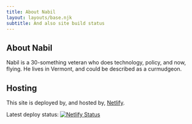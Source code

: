 ```yaml
---
title: About Nabil
layout: layouts/base.njk
subtitle: And also site build status
---
```


## About Nabil

Nabil is a 30-something veteran who does technology, policy, and now, flying. He lives in Vermont, and could be described as a curmudgeon.

## Hosting

This site is deployed by, and hosted by, [Netlify](https://www.netlify.com).

<div class="nakedLink">

Latest deploy status: [![Netlify Status](https://api.netlify.com/api/v1/badges/056b4a67-70e6-4af4-9be5-dee151b8e906/deploy-status)](https://app.netlify.com/sites/eleventyone/deploys)

</div>
